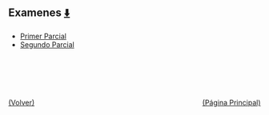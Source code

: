 
<html>
<body>
<h2>Examenes <a href="https://downgit.github.io/#/home?url=https://github.com/Apuntes-FIUBA/Apuntes-Electronica/tree/main/86 - Electrónica/8604 - Analisis de Circuitos/Examenes" style="font-size:20px">  ⬇️ </a></h2>
<ul>
    <li><a href="Primer Parcial">Primer Parcial</a></li>
    <li><a href="Segundo Parcial">Segundo Parcial</a></li>
</ul>
</body>
</html>










<br><br><br><br><br><a href="../" style="float: left">(Volver)</a> <a href="https://apuntes-fiuba.github.io/Apuntes-Electronica" style="float: right">(Página Principal)</a>
